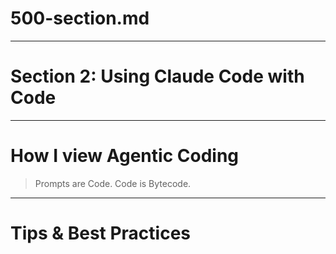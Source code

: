 # 500-section.md

---

# Section 2: Using Claude Code with Code

---

# How I view Agentic Coding

> Prompts are Code.
> Code is Bytecode.

---

# Tips & Best Practices
